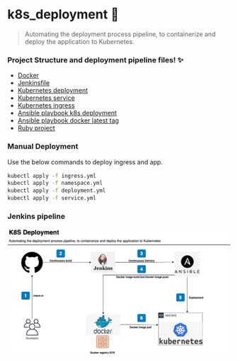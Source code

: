 # k8s_deployment :rocket:
> Automating the deployment process pipeline, to containerize and deploy the application to Kubernetes.

### Project Structure and deployment pipeline files! :sparkles:

* [Docker](Dockerfile)
* [Jenkinsfile](Jenkinsfile)
* [Kubernetes deployment](kubernetes/deployment.yml)
* [Kubernetes service](kubernetes/service.yml)
* [Kubernetes ingress](kubernetes/ingress.yml)
* [Ansible playbook k8s deployment](ansible/main.yml)
* [Ansible playbook docker latest tag](ansible/docker_latest_tag.yml)
* [Ruby project](src/http_server.rb)

### Manual Deployment 

Use the below commands to deploy ingress and app.

```bash
kubectl apply -f ingress.yml
kubectl apply -f namespace.yml
kubectl apply -f deployment.yml
kubectl apply -f service.yml
```

### Jenkins pipeline

![Jenkins pipeline](/images/k8s.jpg)